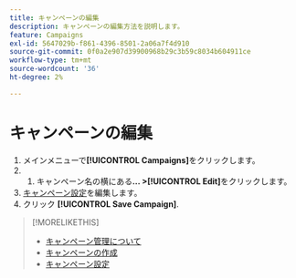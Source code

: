 ```yaml
---
title: キャンペーンの編集
description: キャンペーンの編集方法を説明します。
feature: Campaigns
exl-id: 5647029b-f861-4396-8501-2a06a7f4d910
source-git-commit: 0f0a2e907d39900968b29c3b59c8034b604911ce
workflow-type: tm+mt
source-wordcount: '36'
ht-degree: 2%

---
```


# キャンペーンの編集

1. メインメニューで&#x200B;**[!UICONTROL Campaigns]**&#x200B;をクリックします。
1. 
   1. キャンペーン名の横にある&#x200B;**... >[!UICONTROL Edit]**&#x200B;をクリックします。
1. [キャンペーン設定](campaign-settings.md)を編集します。
1. クリック **[!UICONTROL Save Campaign]**.

>[!MORELIKETHIS]
>
>* [キャンペーン管理について](campaign-about.md)
>* [キャンペーンの作成](campaign-create.md)
>* [キャンペーン設定](campaign-settings.md)

